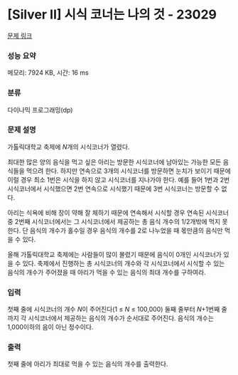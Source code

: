 # [Silver II] 시식 코너는 나의 것 - 23029 

[문제 링크](https://www.acmicpc.net/problem/23029) 

### 성능 요약

메모리: 7924 KB, 시간: 16 ms

### 분류

다이나믹 프로그래밍(dp)

### 문제 설명

<p>가톨릭대학교 축제에 <em>N</em>개의 시식코너가 열렸다.</p>

<p>최대한 많은 양의 음식을 먹고 싶은 아리는 방문한 시식코너에 남아있는 가능한 모든 음식들을 먹으려 한다. 하지만 연속으로 3개의 시식코너를 방문하면 눈치가 보이기 때문에 이럴 경우 최소 1번은 시식을 하지 않고 시식코너를 지나가야 한다. 예를 들어 1번과 2번 시식코너에서 시식했으면 2번 연속으로 시식했기 때문에 3번 시식코너는 방문할 수 없다.</p>

<p>아리는 식욕에 비해 장이 약해 잘 체하기 때문에 연속해서 시식할 경우 연속된 시식코너 중 2번째 시식코너에서는 그 시식코너에서 제공하는 총 음식 개수의 1/2개밖에 먹지 못한다. 단 음식의 개수가 홀수일 경우 음식의 개수를 2로 나누었을 때 몫만큼의 음식만 먹을 수 있다.</p>

<p>올해 가톨릭대학교 축제에는 사람들이 많이 몰렸기 때문에 음식이 0개인 시식코너가 있을 수 있다. 축제에서 진행하는 총 시식코너의 개수와 각 시식코너에서 시식할 수 있는 음식의 개수가 주어졌을 때 아리가 먹을 수 있는 음식의 최대 개수를 구하여라.</p>

### 입력 

 <p>첫째 줄에 시식코너의 개수 <em>N</em>이 주어진다(1 ≤ <em>N</em> ≤ 100,000) 둘째 줄부터 <em>N</em>+1번째 줄까지 각 시식코너에서 제공하는 음식의 개수가 순서대로 주어진다. 음식의 개수는 1,000이하의 음이 아닌 정수이다.</p>

### 출력 

 <p>첫째 줄에 아리가 최대로 먹을 수 있는 음식의 개수를 출력한다.</p>


